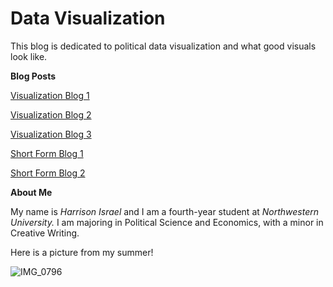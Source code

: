 # Data Visualization

This blog is dedicated to political data visualization and what good visuals look like.

**Blog Posts**

[Visualization Blog 1](VisualizationBlog1.md)

[Visualization Blog 2](VisualizationBlog2.md)

[Visualization Blog 3](VisualizationBlog3.md)

[Short Form Blog 1](ShortFormBlog1.md)

[Short Form Blog 2](ShortFormBlog2.md)





**About Me**

My name is *Harrison Israel* and I am a fourth-year student at *Northwestern University.* I am majoring in Political Science and Economics, with a minor in Creative Writing. 

Here is a picture from my summer!

![IMG_0796](https://user-images.githubusercontent.com/114178025/191808369-b0553ccf-870b-4c18-885c-c7e8bfd92f0f.jpeg)
